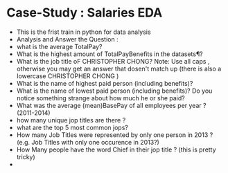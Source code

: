 # Case-Study : Salaries EDA

- This is the frist train in python for data analysis
- Analysis and Answer the Question :
- what is the average TotalPay?
- What is the highest amount of TotalPayBenefits in the datasets¶?
- What is the job title oF CHRISTOPHER CHONG? Note: Use all caps , otherwise you may get an answer that dosen't match up (there is also a lowercase CHRISTOPHER CHONG )
- What is the name of highest paid person (including benefits)?
- What is the name of lowest paid person (including benefits)? Do you notice something strange about how much he or she paid?
- What was the average (mean)BasePay of all employees per year ? (2011-2014)
- how many unique jop titles are there ?
- what are the top 5 most common jops?
- How many Job Titles were represented by only one person in 2013 ? (e.g. Job Titles with only one occurence in 2013?)
- How Many people have the word Chief in their jop title ? (this is pretty tricky)
- 
